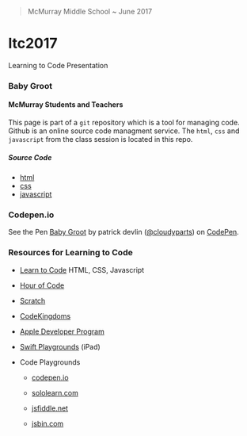 > McMurray Middle School ~ June 2017



# ltc2017

Learning to Code Presentation



### Baby Groot

#### McMurray Students and Teachers

This page is part of a `git` repository which is a tool for managing code.  Github is an online source code managment service. The `html`, `css` and `javascript` from the class session is located in this repo.



##### Source Code

- [html](src/index.html)
- [css](src/style.css)
- [javascript](src/code.js)



### Codepen.io

<p data-height="265" data-theme-id="dark" data-slug-hash="BZyMzL" data-default-tab="html,result" data-user="cloudyparts" data-embed-version="2" data-pen-title="Baby Groot" class="codepen">See the Pen <a href="https://codepen.io/cloudyparts/pen/BZyMzL/">Baby Groot</a> by patrick devlin (<a href="https://codepen.io/cloudyparts">@cloudyparts</a>) on <a href="https://codepen.io">CodePen</a>.</p>
<script async src="https://production-assets.codepen.io/assets/embed/ei.js"></script>



### Resources for Learning to Code

- [Learn to Code](https://github.com/ashleymcnamara/learn_to_code#html-css-and-javascript) HTML, CSS, Javascript

- [Hour of Code](https://hourofcode.com/us)

- [Scratch](https://scratch.mit.edu/)

- [CodeKingdoms](https://codekingdoms.com/)

- [Apple Developer Program](https://developer.apple.com/programs/)

- [Swift Playgrounds](https://developer.apple.com/swift/playgrounds/) (iPad)

- Code Playgrounds

  - [codepen.io](codepen.io)

  - [sololearn.com](https://code.sololearn.com/#html)

  - [jsfiddle.net](https://jsfiddle.net/)

  - [jsbin.com](http://jsbin.com/?html,output)

    ​


